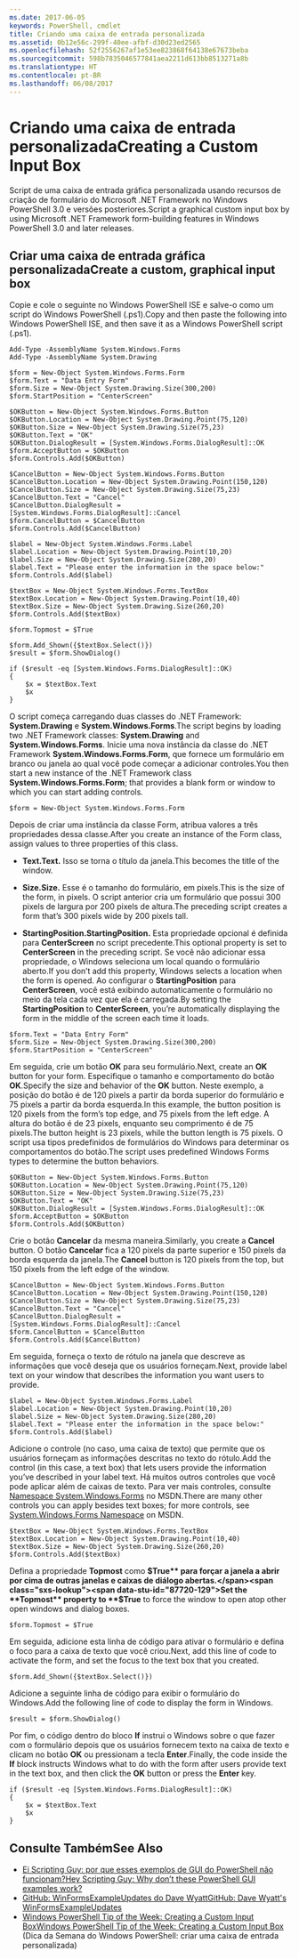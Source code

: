 ```yaml
---
ms.date: 2017-06-05
keywords: PowerShell, cmdlet
title: Criando uma caixa de entrada personalizada
ms.assetid: 0b12e56c-299f-40ee-afbf-d30d23ed2565
ms.openlocfilehash: 52f2556267af1e53ee823868f64138e67673beba
ms.sourcegitcommit: 598b7835046577841aea2211d613bb8513271a8b
ms.translationtype: HT
ms.contentlocale: pt-BR
ms.lasthandoff: 06/08/2017
---
```

# <a name="creating-a-custom-input-box"></a><span data-ttu-id="87720-103">Criando uma caixa de entrada personalizada</span><span class="sxs-lookup"><span data-stu-id="87720-103">Creating a Custom Input Box</span></span>
<span data-ttu-id="87720-104">Script de uma caixa de entrada gráfica personalizada usando recursos de criação de formulário do Microsoft .NET Framework no Windows PowerShell 3.0 e versões posteriores.</span><span class="sxs-lookup"><span data-stu-id="87720-104">Script a graphical custom input box by using Microsoft .NET Framework form-building features in Windows PowerShell 3.0 and later releases.</span></span>

## <a name="create-a-custom-graphical-input-box"></a><span data-ttu-id="87720-105">Criar uma caixa de entrada gráfica personalizada</span><span class="sxs-lookup"><span data-stu-id="87720-105">Create a custom, graphical input box</span></span>
<span data-ttu-id="87720-106">Copie e cole o seguinte no Windows PowerShell ISE e salve-o como um script do Windows PowerShell (.ps1).</span><span class="sxs-lookup"><span data-stu-id="87720-106">Copy and then paste the following into Windows PowerShell ISE, and then save it as a Windows PowerShell script (.ps1).</span></span>

```
Add-Type -AssemblyName System.Windows.Forms
Add-Type -AssemblyName System.Drawing

$form = New-Object System.Windows.Forms.Form 
$form.Text = "Data Entry Form"
$form.Size = New-Object System.Drawing.Size(300,200) 
$form.StartPosition = "CenterScreen"

$OKButton = New-Object System.Windows.Forms.Button
$OKButton.Location = New-Object System.Drawing.Point(75,120)
$OKButton.Size = New-Object System.Drawing.Size(75,23)
$OKButton.Text = "OK"
$OKButton.DialogResult = [System.Windows.Forms.DialogResult]::OK
$form.AcceptButton = $OKButton
$form.Controls.Add($OKButton)

$CancelButton = New-Object System.Windows.Forms.Button
$CancelButton.Location = New-Object System.Drawing.Point(150,120)
$CancelButton.Size = New-Object System.Drawing.Size(75,23)
$CancelButton.Text = "Cancel"
$CancelButton.DialogResult = [System.Windows.Forms.DialogResult]::Cancel
$form.CancelButton = $CancelButton
$form.Controls.Add($CancelButton)

$label = New-Object System.Windows.Forms.Label
$label.Location = New-Object System.Drawing.Point(10,20) 
$label.Size = New-Object System.Drawing.Size(280,20) 
$label.Text = "Please enter the information in the space below:"
$form.Controls.Add($label) 

$textBox = New-Object System.Windows.Forms.TextBox 
$textBox.Location = New-Object System.Drawing.Point(10,40) 
$textBox.Size = New-Object System.Drawing.Size(260,20) 
$form.Controls.Add($textBox) 

$form.Topmost = $True

$form.Add_Shown({$textBox.Select()})
$result = $form.ShowDialog()

if ($result -eq [System.Windows.Forms.DialogResult]::OK)
{
    $x = $textBox.Text
    $x
}
```

<span data-ttu-id="87720-107">O script começa carregando duas classes do .NET Framework: **System.Drawing** e **System.Windows.Forms**.</span><span class="sxs-lookup"><span data-stu-id="87720-107">The script begins by loading two .NET Framework classes: **System.Drawing** and **System.Windows.Forms**.</span></span> <span data-ttu-id="87720-108">Inicie uma nova instância da classe do .NET Framework **System.Windows.Forms.Form**, que fornece um formulário em branco ou janela ao qual você pode começar a adicionar controles.</span><span class="sxs-lookup"><span data-stu-id="87720-108">You then start a new instance of the .NET Framework class **System.Windows.Forms.Form**; that provides a blank form or window to which you can start adding controls.</span></span>

```
$form = New-Object System.Windows.Forms.Form
```

<span data-ttu-id="87720-109">Depois de criar uma instância da classe Form, atribua valores a três propriedades dessa classe.</span><span class="sxs-lookup"><span data-stu-id="87720-109">After you create an instance of the Form class, assign values to three properties of this class.</span></span>

-   <span data-ttu-id="87720-110">**Text.**</span><span class="sxs-lookup"><span data-stu-id="87720-110">**Text.**</span></span> <span data-ttu-id="87720-111">Isso se torna o título da janela.</span><span class="sxs-lookup"><span data-stu-id="87720-111">This becomes the title of the window.</span></span>

-   <span data-ttu-id="87720-112">**Size.**</span><span class="sxs-lookup"><span data-stu-id="87720-112">**Size.**</span></span> <span data-ttu-id="87720-113">Esse é o tamanho do formulário, em pixels.</span><span class="sxs-lookup"><span data-stu-id="87720-113">This is the size of the form, in pixels.</span></span> <span data-ttu-id="87720-114">O script anterior cria um formulário que possui 300 pixels de largura por 200 pixels de altura.</span><span class="sxs-lookup"><span data-stu-id="87720-114">The preceding script creates a form that’s 300 pixels wide by 200 pixels tall.</span></span>

-   <span data-ttu-id="87720-115">**StartingPosition.**</span><span class="sxs-lookup"><span data-stu-id="87720-115">**StartingPosition.**</span></span> <span data-ttu-id="87720-116">Esta propriedade opcional é definida para **CenterScreen** no script precedente.</span><span class="sxs-lookup"><span data-stu-id="87720-116">This optional property is set to **CenterScreen** in the preceding script.</span></span> <span data-ttu-id="87720-117">Se você não adicionar essa propriedade, o Windows seleciona um local quando o formulário aberto.</span><span class="sxs-lookup"><span data-stu-id="87720-117">If you don’t add this property, Windows selects a location when the form is opened.</span></span> <span data-ttu-id="87720-118">Ao configurar o **StartingPosition** para **CenterScreen**, você está exibindo automaticamente o formulário no meio da tela cada vez que ela é carregada.</span><span class="sxs-lookup"><span data-stu-id="87720-118">By setting the **StartingPosition** to **CenterScreen**, you’re automatically displaying the form in the middle of the screen each time it loads.</span></span>

```
$form.Text = "Data Entry Form"
$form.Size = New-Object System.Drawing.Size(300,200) 
$form.StartPosition = "CenterScreen"
```

<span data-ttu-id="87720-119">Em seguida, crie um botão **OK** para seu formulário.</span><span class="sxs-lookup"><span data-stu-id="87720-119">Next, create an **OK** button for your form.</span></span> <span data-ttu-id="87720-120">Especifique o tamanho e comportamento do botão **OK**.</span><span class="sxs-lookup"><span data-stu-id="87720-120">Specify the size and behavior of the **OK** button.</span></span> <span data-ttu-id="87720-121">Neste exemplo, a posição do botão é de 120 pixels a partir da borda superior do formulário e 75 pixels a partir da borda esquerda.</span><span class="sxs-lookup"><span data-stu-id="87720-121">In this example, the button position is 120 pixels from the form’s top edge, and 75 pixels from the left edge.</span></span> <span data-ttu-id="87720-122">A altura do botão é de 23 pixels, enquanto seu comprimento é de 75 pixels.</span><span class="sxs-lookup"><span data-stu-id="87720-122">The button height is 23 pixels, while the button length is 75 pixels.</span></span> <span data-ttu-id="87720-123">O script usa tipos predefinidos de formulários do Windows para determinar os comportamentos do botão.</span><span class="sxs-lookup"><span data-stu-id="87720-123">The script uses predefined Windows Forms types to determine the button behaviors.</span></span>

```
$OKButton = New-Object System.Windows.Forms.Button
$OKButton.Location = New-Object System.Drawing.Point(75,120)
$OKButton.Size = New-Object System.Drawing.Size(75,23)
$OKButton.Text = "OK"
$OKButton.DialogResult = [System.Windows.Forms.DialogResult]::OK
$form.AcceptButton = $OKButton
$form.Controls.Add($OKButton)
```

<span data-ttu-id="87720-124">Crie o botão **Cancelar** da mesma maneira.</span><span class="sxs-lookup"><span data-stu-id="87720-124">Similarly, you create a **Cancel** button.</span></span> <span data-ttu-id="87720-125">O botão **Cancelar** fica a 120 pixels da parte superior e 150 pixels da borda esquerda da janela.</span><span class="sxs-lookup"><span data-stu-id="87720-125">The **Cancel** button is 120 pixels from the top, but 150 pixels from the left edge of the window.</span></span>

```
$CancelButton = New-Object System.Windows.Forms.Button
$CancelButton.Location = New-Object System.Drawing.Point(150,120)
$CancelButton.Size = New-Object System.Drawing.Size(75,23)
$CancelButton.Text = "Cancel"
$CancelButton.DialogResult = [System.Windows.Forms.DialogResult]::Cancel
$form.CancelButton = $CancelButton
$form.Controls.Add($CancelButton)
```

<span data-ttu-id="87720-126">Em seguida, forneça o texto de rótulo na janela que descreve as informações que você deseja que os usuários forneçam.</span><span class="sxs-lookup"><span data-stu-id="87720-126">Next, provide label text on your window that describes the information you want users to provide.</span></span>

```
$label = New-Object System.Windows.Forms.Label
$label.Location = New-Object System.Drawing.Point(10,20) 
$label.Size = New-Object System.Drawing.Size(280,20) 
$label.Text = "Please enter the information in the space below:"
$form.Controls.Add($label)
```

<span data-ttu-id="87720-127">Adicione o controle (no caso, uma caixa de texto) que permite que os usuários forneçam as informações descritas no texto do rótulo.</span><span class="sxs-lookup"><span data-stu-id="87720-127">Add the control (in this case, a text box) that lets users provide the information you’ve described in your label text.</span></span> <span data-ttu-id="87720-128">Há muitos outros controles que você pode aplicar além de caixas de texto. Para ver mais controles, consulte [Namespace System.Windows.Forms](http://msdn.microsoft.com/library/k50ex0x9(v=vs.110).aspx) no MSDN.</span><span class="sxs-lookup"><span data-stu-id="87720-128">There are many other controls you can apply besides text boxes; for more controls, see [System.Windows.Forms Namespace](http://msdn.microsoft.com/library/k50ex0x9(v=vs.110).aspx) on MSDN.</span></span>

```
$textBox = New-Object System.Windows.Forms.TextBox 
$textBox.Location = New-Object System.Drawing.Point(10,40) 
$textBox.Size = New-Object System.Drawing.Size(260,20) 
$form.Controls.Add($textBox)
```

<span data-ttu-id="87720-129">Defina a propriedade **Topmost** como **$True** para forçar a janela a abrir por cima de outras janelas e caixas de diálogo abertas.</span><span class="sxs-lookup"><span data-stu-id="87720-129">Set the **Topmost** property to **$True** to force the window to open atop other open windows and dialog boxes.</span></span>

```
$form.Topmost = $True
```

<span data-ttu-id="87720-130">Em seguida, adicione esta linha de código para ativar o formulário e defina o foco para a caixa de texto que você criou.</span><span class="sxs-lookup"><span data-stu-id="87720-130">Next, add this line of code to activate the form, and set the focus to the text box that you created.</span></span>

```
$form.Add_Shown({$textBox.Select()})
```

<span data-ttu-id="87720-131">Adicione a seguinte linha de código para exibir o formulário do Windows.</span><span class="sxs-lookup"><span data-stu-id="87720-131">Add the following line of code to display the form in Windows.</span></span>

```
$result = $form.ShowDialog()
```

<span data-ttu-id="87720-132">Por fim, o código dentro do bloco **If** instrui o Windows sobre o que fazer com o formulário depois que os usuários fornecem texto na caixa de texto e clicam no botão **OK** ou pressionam a tecla **Enter**.</span><span class="sxs-lookup"><span data-stu-id="87720-132">Finally, the code inside the **If** block instructs Windows what to do with the form after users provide text in the text box, and then click the **OK** button or press the **Enter** key.</span></span>

```
if ($result -eq [System.Windows.Forms.DialogResult]::OK)
{
    $x = $textBox.Text
    $x
}
```

## <a name="see-also"></a><span data-ttu-id="87720-133">Consulte Também</span><span class="sxs-lookup"><span data-stu-id="87720-133">See Also</span></span>
- [<span data-ttu-id="87720-134">Ei Scripting Guy: por que esses exemplos de GUI do PowerShell não funcionam?</span><span class="sxs-lookup"><span data-stu-id="87720-134">Hey Scripting Guy:  Why don’t these PowerShell GUI examples work?</span></span>](http://go.microsoft.com/fwlink/?LinkId=506644)
- [<span data-ttu-id="87720-135">GitHub: WinFormsExampleUpdates do Dave Wyatt</span><span class="sxs-lookup"><span data-stu-id="87720-135">GitHub: Dave Wyatt's WinFormsExampleUpdates</span></span>](https://github.com/dlwyatt/WinFormsExampleUpdates)
- [<span data-ttu-id="87720-136">Windows PowerShell Tip of the Week: Creating a Custom Input Box</span><span class="sxs-lookup"><span data-stu-id="87720-136">Windows PowerShell Tip of the Week:  Creating a Custom Input Box</span></span>](http://technet.microsoft.com/library/ff730941.aspx) (Dica da Semana do Windows PowerShell: criar uma caixa de entrada personalizada)

